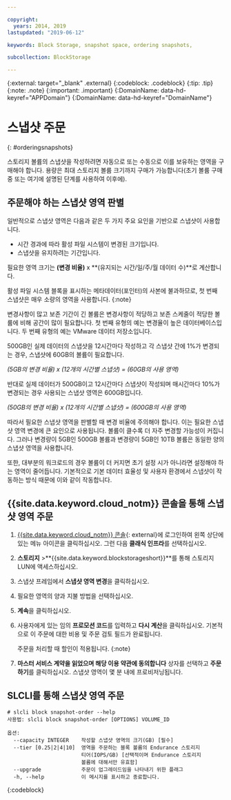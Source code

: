 ```yaml
---

copyright:
  years: 2014, 2019
lastupdated: "2019-06-12"

keywords: Block Storage, snapshot space, ordering snapshots,

subcollection: BlockStorage

---
```

{:external: target="_blank" .external}
{:codeblock: .codeblock}
{:tip: .tip}
{:note: .note}
{:important: .important}
{:DomainName: data-hd-keyref="APPDomain"}
{:DomainName: data-hd-keyref="DomainName"}

# 스냅샷 주문
{: #orderingsnapshots}

스토리지 볼륨의 스냅샷을 작성하려면 자동으로 또는 수동으로 이를 보유하는 영역을 구매해야 합니다. 용량은 최대 스토리지 볼륨 크기까지 구매가 가능합니다(초기 볼륨 구매 중 또는 여기에 설명된 단계를 사용하여 이후에).

## 주문해야 하는 스냅샷 영역 판별

일반적으로 스냅샷 영역은 다음과 같은 두 가지 주요 요인을 기반으로 스냅샷이 사용합니다.
- 시간 경과에 따라 활성 파일 시스템이 변경된 크기입니다.
- 스냅샷을 유지하려는 기간입니다.  

필요한 영역 크기는 **(변경 비율)** x **(유지되는 시간/일/주/월 데이터 수)**로 계산합니다.

활성 파일 시스템 블록을 표시하는 메타데이터(포인터)의 사본에 불과하므로, 첫 번째 스냅샷은 매우 소량의 영역을 사용합니다.
{:note}

변경사항이 많고 보존 기간이 긴 볼륨은 변경사항이 적당하고 보존 스케줄이 적당한 볼륨에 비해 공간이 많이 필요합니다. 첫 번째 유형의 예는 변경율이 높은 데이터베이스입니다. 두 번째 유형의 예는 VMware 데이터 저장소입니다.

500GB인 실제 데이터의 스냅샷을 12시간마다 작성하고 각 스냅샷 간에 1%가 변경되는 경우, 스냅샷에 60GB의 볼륨이 필요합니다.

*(5GB의 변경 비율) x (12개의 시간별 스냅샷) = (60GB의 사용 영역)*

반대로 실제 데이터가 500GB이고 12시간마다 스냅샷이 작성되며 매시간마다 10%가 변경되는 경우 사용되는 스냅샷 영역은 600GB입니다.

*(50GB의 변경 비율) x (12개의 시간별 스냅샷) = (600GB의 사용 영역)*

따라서 필요한 스냅샷 영역을 판별할 때 변경 비율에 주의해야 합니다. 이는 필요한 스냅샷 영역 변경에 큰 요인으로 사용됩니다. 볼륨이 클수록 더 자주 변경할 가능성이 커집니다. 그러나 변경량이 5GB인 500GB 볼륨과 변경량이 5GB인 10TB 볼륨은 동일한 양의 스냅샷 영역을 사용합니다.

또한, 대부분의 워크로드의 경우 볼륨이 더 커지면 초기 설정 시가 아니라면 설정해야 하는 영역이 줄어듭니다. 기본적으로 기본 데이터 효율성 및 사용자 환경에서 스냅샷이 작동하는 방식 때문에 이와 같이 작동합니다.

## {{site.data.keyword.cloud_notm}} 콘솔을 통해 스냅샷 영역 주문

1. [{{site.data.keyword.cloud_notm}} 콘솔](https://{DomainName}/catalog){: external}에 로그인하여 왼쪽 상단에 있는 메뉴 아이콘을 클릭하십시오. 그런 다음 **클래식 인프라**를 선택하십시오.
2. **스토리지** >**{{site.data.keyword.blockstorageshort}}**를 통해 스토리지 LUN에 액세스하십시오.
2. 스냅샷 프레임에서 **스냅샷 영역 변경**을 클릭하십시오.
3. 필요한 영역의 양과 지불 방법을 선택하십시오.
4. **계속**을 클릭하십시오.
5. 사용자에게 있는 임의 **프로모션 코드**를 입력하고 **다시 계산**을 클릭하십시오. 기본적으로 이 주문에 대한 비용 및 주문 검토 필드가 완료됩니다.

   주문을 처리할 때 할인이 적용됩니다.
   {:note}
6. **마스터 서비스 계약을 읽었으며 해당 이용 약관에 동의합니다** 상자를 선택하고 **주문하기**를 클릭하십시오. 스냅샷 영역이 몇 분 내에 프로비저닝됩니다.

## SLCLI를 통해 스냅샷 영역 주문

```
# slcli block snapshot-order --help
사용법: slcli block snapshot-order [OPTIONS] VOLUME_ID

옵션:
  --capacity INTEGER    작성할 스냅샷 영역의 크기(GB) [필수]
  --tier [0.25|2|4|10]  영역을 주문하는 블록 볼륨의 Endurance 스토리지
                        티어(IOPS/GB) [선택적이며 Endurance 스토리지
                        볼륨에 대해서만 유효함]
  --upgrade             주문이 업그레이드임을 나타내기 위한 플래그
  -h, --help            이 메시지를 표시하고 종료합니다.
```
{:codeblock}
